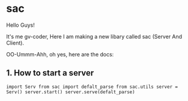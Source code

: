 # sac

Hello Guys!

It's me gv-coder,
Here I am making a new libary called sac (Server And Client).

OO-Ummm-Ahh, oh yes, here are the docs: 
## 1. How to start a server
`
import Serv from sac
import defalt_parse from sac.utils
server = Serv()
server.start()
server.serve(defalt_parse)
`